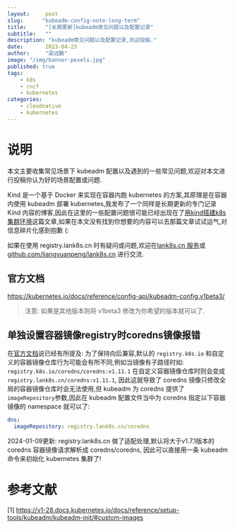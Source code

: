 ```yaml
---
layout:     post 
slug:      "kubeadm-config-note-long-term"
title:      "[长期更新]kubeadm常见问题以及配置记录"
subtitle:   ""
description: "kubeadm常见问题以及配置记录,欢迎投稿."
date:       2023-04-23
author:     "梁远鹏"
image: "/img/banner-pexels.jpg"
published: true
tags:
    - k8s
    - cncf
    - kubernetes
categories: 
    - cloudnative
    - kubernetes
---
```



# 说明

本文主要收集常见场景下 kubeadm 配置以及遇到的一些常见问题,欢迎对本文进行投稿你认为好的场景配置或问题.

Kind 是一个基于 Docker 来实现在容器内跑 kubernetes 的方案,其原理是在容器内使用 kubeadm 部署 kubernetes,我发布了一个同样是长期更新的专门记录 Kind 内容的博客,因此在这里的一些配置问题很可能已经出现在了[用kind搭建k8s集群环境](https://liangyuanpeng.com/post/run-k8s-with-kind/)这篇文章,如果在本文没有找到你想要的内容可以去那篇文章试试运气,对信息碎片化感到抱歉 (:

如果在使用 registry.lank8s.cn 时有疑问或问题,欢迎在[lank8s.cn 服务](https://liangyuanpeng.com/post/service-lank8s.cn/)或[github.com/liangyuanpeng/lank8s.cn](https://github.com/liangyuanpeng/lank8s.cn) 进行交流.

## 官方文档

https://kubernetes.io/docs/reference/config-api/kubeadm-config.v1beta3/

>注意: 如果是其他版本则将 v1beta3 修改为你希望的版本就可以了.


## 单独设置容器镜像registry时coredns镜像报错

在[官方文档](https://v1-28.docs.kubernetes.io/docs/reference/setup-tools/kubeadm/kubeadm-init/#custom-images)说已经有所提及: 为了保持向后兼容,默认的 `registry.k8s.io` 和自定义的容器镜像仓库行为可能会有所不同,例如当镜像有子路径时如: `registry.k8s.io/coredns/coredns:v1.11.1` 在自定义容器镜像仓库时则会变成 `registry.lank8s.cn/coredns:v1.11.1`, 因此这就导致了 coredns 镜像只修改全局的容器镜像仓库时会无法使用,但 kubeadm 为 coredns 提供了`imageRepository`参数,因此在 kubeadm 配置文件当中为 coredns 指定以下容器镜像的 namespace 就可以了:

```yaml
dns:
  imageRepository: registry.lank8s.cn/coredns
```

2024-01-09更新: registry.lank8s.cn 做了适配处理,默认将大于v1.7.1版本的 coredns 容器镜像请求解析成 coredns/coredns, 因此可以直接用一条 kubeadm 命令来初始化 kubernetes 集群了!


# 参考文献

[1] https://v1-28.docs.kubernetes.io/docs/reference/setup-tools/kubeadm/kubeadm-init/#custom-images